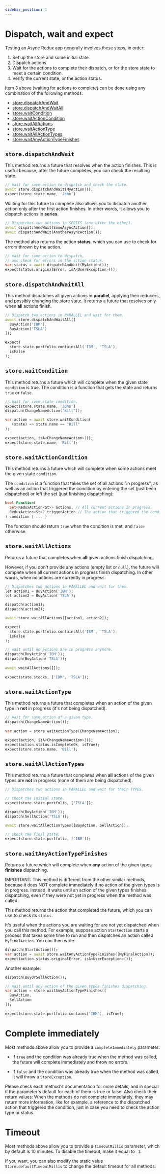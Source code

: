 ```yaml
---
sidebar_position: 1
---
```


# Dispatch, wait and expect

Testing an Async Redux app generally involves these steps, in order:

1. Set up the store and some initial state.
2. Dispatch actions.
3. Wait for the actions to complete their dispatch,
   or for the store state to meet a certain condition.
4. Verify the current state, or the action status.

Item 3 above (waiting for actions to complete) can be done using 
any combination of the following methods:

* [store.dispatchAndWait](#storedispatchandwait)
* [store.dispatchAndWaitAll](#storedispatchandwaitall)
* [store.waitCondition](#storewaitcondition)
* [store.waitActionCondition](#storewaitactioncondition)
* [store.waitAllActions](#storewaitallactions)
* [store.waitActionType](#storewaitactiontype)
* [store.waitAllActionTypes](#storewaitallactiontypes)
* [store.waitAnyActionTypeFinishes](#storewaitanyactiontypefinishes)

## `store.dispatchAndWait`

This method returns a future that resolves when the action finishes.
This is useful because, after the future completes,
you can check the resulting state.

```dart
// Wait for some action to dispatch and check the state. 
await store.dispatchAndWait(MyAction());
expect(store.state.name, 'John')
```

Waiting for this future to complete also allows you to dispatch another action only after
the first action finishes. In other words, it allows you to dispatch actions in **series**.

```dart
// Dispatches two actions in SERIES (one after the other).
await dispatchAndWait(SomeAsyncAction());
await dispatchAndWait(AnotherAsyncAction());
```

The method also returns the action **status**, which you can use to check for errors
thrown by the action.

```dart
// Wait for some action to dispatch, 
// and check for errors in the action status. 
var status = await dispatchAndWait(MyAction());
expect(status.originalError, isA<UserException>());
```

## `store.dispatchAndWaitAll`

This method dispatches all given actions in **parallel**, applying their reducers, and possibly
changing the store state. It returns a future that resolves only when **all** actions finish.

```dart
// Dispatch two actions in PARALLEL and wait for them.
await store.dispatchAndWaitAll([
  BuyAction('IBM'), 
  BuyAction('TSLA')
]);

expect(
  store.state.portfolio.containsAll('IBM', 'TSLA'), 
  isFalse
);
```

## `store.waitCondition`

This method returns a future which will complete when the given state `condition` is true.
The condition is a function that gets the state and returns `true` or `false`.

```dart
// Wait for some state condition.
expect(store.state.name, 'John')               
dispatch(ChangeNameAction("Bill"));

var action = await store.waitCondition(
   (state) => state.name == "Bill"
);
   
expect(action, isA<ChangeNameAction>());
expect(store.state.name, 'Bill');
```

## `store.waitActionCondition`

This method returns a future which will complete when some actions meet the given state `condition`.

The `condition` is a function that takes the set of all actions "in progress",
as well as an action that triggered the condition by entering the set (just been dispatched)
or left the set (just finishing dispatching):

```dart
bool Function(
  Set<ReduxAction<St>> actions, // All current actions in progress. 
  ReduxAction<St>? triggerAction // The action that triggered the condition.
) condition { ... }
```

The function should return `true` when the condition is met, and `false`
otherwise.

## `store.waitAllActions`

Returns a future that completes when **all** given actions finish dispatching.

However, if you don't provide any actions (empty list or `null`), the future will complete
when all current actions in progress finish dispatching. In other words, when no actions are
currently in progress.

```dart
// Dispatches two actions in PARALLEL and wait for them.
let action1 = BuyAction('IBM');
let action2 = BuyAction('TSLA');

dispatch(action1);
dispatch(action2);

await store.waitAllActions([action1, action2]);

expect(
  store.state.portfolio.containsAll('IBM', 'TSLA'), 
  isFalse
);
```

```dart
// Wait until no actions are in progress anymore.
dispatch(BuyAction('IBM'));
dispatch(BuyAction('TSLA')); 
 
await waitAllActions([]);
                 
expect(state.stocks, ['IBM', 'TSLA']);
```

## `store.waitActionType`

This method returns a future that completes when an action of the given type in **not** in
progress (it's not being dispatched).

```dart
// Wait for some action of a given type.
dispatch(ChangeNameAction());
 
var action = store.waitActionType(ChangeNameAction);

expect(action, isA<ChangeNameAction>());
expect(action.status.isCompleteOk, isTrue);
expect(store.state.name, 'Bill');
```

## `store.waitAllActionTypes`

This method returns a future that completes when **all** actions of the given types are **not** in
progress (none of them are being dispatched).

```dart
// Dispatches two actions in PARALLEL and wait for their TYPES.

// Check the initial state.
expect(store.state.portfolio, ['TSLA']);

dispatch(BuyAction('IBM'));
dispatch(SellAction('TSLA'));

await store.waitAllActionTypes([BuyAction, SellAction]);

// Check the final state.
expect(store.state.portfolio, ['IBM']);               
```

## `store.waitAnyActionTypeFinishes`

Returns a future which will complete when **any** action of the given types **finishes**
dispatching.

IMPORTANT: This method is different from the other similar methods, because
it does NOT complete immediately if no action of the given types is in progress.
Instead, it waits until an action of the given types finishes dispatching, even if they
were not yet in progress when the method was called.

This method returns the action that completed the future, which you can use to check
its `status`.

It's useful when the actions you are waiting for are not yet dispatched when you call this
method. For example, suppose action `StartAction` starts a process that takes some time
to run and then dispatches an action called `MyFinalAction`. You can then write:

```dart
dispatch(StartAction());
var action = await store.waitAnyActionTypeFinishes([MyFinalAction]);
expect(action.status.originalError, isA<UserException>());
```

Another example:

```dart
dispatch(BuyOrSellAction());

// Wait until any action of the given types finishes dispatching.   
var action = store.waitAnyActionTypeFinishes([
  BuyAction, 
  SellAction
]);
  
expect(store.state.portfolio.contains('IBM'), isTrue);
```

# Complete immediately

Most methods above allow you to provide a `completeImmediately` parameter:

* If `true` and the condition was already true when the method was called,
  the future will complete immediately and throw no errors.

* If `false` and the condition was already true when
  the method was called, it will throw a `StoreException`.

Please check each method's documentation for more details, and in special if the parameter's
default for each of them is true or false. Also check their return values: When the methods do not
complete immediately, they may return more information, like for example, a reference to the
dispatched action that triggered the condition, just in case you need to check the action type or
status.

# Timeout

Most methods above allow you to provide a `timeoutMillis` parameter, which by default is 10 minutes.
To disable the timeout, make it equal to `-1`.

If you want, you can also modify the static value `Store.defaultTimeoutMillis` to change the
default timeout for all methods.
